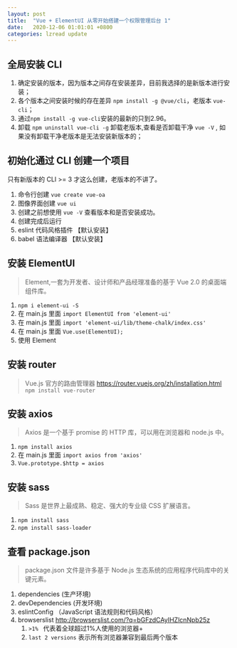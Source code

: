 ```yaml
---
layout: post
title:  "Vue + ElementUI 从零开始搭建一个权限管理后台 1"
date:   2020-12-06 01:01:01 +0800
categories: lzread update
---
```


## 全局安装 CLI
1. 确定安装的版本，因为版本之间存在安装差异，目前我选择的是新版本进行安装；
2. 各个版本之间安装时候的存在差异 `npm install -g @vue/cli`，老版本 `vue-cli`；
3. 通过`npm install -g vue-cli`安装的最新的只到2.96。
4. 卸载 `npm uninstall vue-cli -g` 卸载老版本,查看是否卸载干净 `vue -V` , 如果没有卸载干净老版本是无法安装新版本的；


## 初始化通过 CLI 创建一个项目
只有新版本的 CLI >= 3 才这么创建，老版本的不讲了。

1. 命令行创建 `vue create vue-oa`
2. 图像界面创建 `vue ui`
3. 创建之前想使用 `vue -V` 查看版本和是否安装成功。
4. 创建完成后运行
5. eslint 代码风格插件 【默认安装】
6. babel 语法编译器 【默认安装】

## 安装 ElementUI
> Element,一套为开发者、设计师和产品经理准备的基于 Vue 2.0 的桌面端组件库。
1. `npm i element-ui -S`
2. 在 main.js 里面 `import ElementUI from 'element-ui'`
3. 在 main.js 里面 `import 'element-ui/lib/theme-chalk/index.css'`
4. 在 main.js 里面 `Vue.use(ElementUI);`
5. 使用 Element

## 安装 router
>Vue.js 官方的路由管理器 <https://router.vuejs.org/zh/installation.html>
`npm install vue-router`

## 安装 axios
> Axios 是一个基于 promise 的 HTTP 库，可以用在浏览器和 node.js 中。
1. `npm install axios`
2. 在 main.js 里面 `import axios from 'axios'`
3. `Vue.prototype.$http = axios`

## 安装 sass
> Sass 是世界上最成熟、稳定、强大的专业级 CSS 扩展语言。
1. `npm install sass`
2. `npm install sass-loader`

## 查看 package.json
> package.json 文件是许多基于 Node.js 生态系统的应用程序代码库中的关键元素。
1. dependencies (生产环境) 
2. devDependencies (开发环境) 
3. eslintConfig （JavaScript 语法规则和代码风格）
4. browserslist <http://browserslist.com/?q=bGFzdCAyIHZlcnNpb25z>
   1. `>1% ` 代表着全球超过1%人使用的浏览器+
   2. `last 2 versions` 表示所有浏览器兼容到最后两个版本


